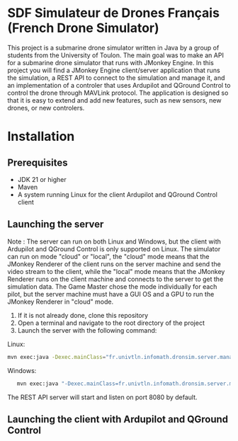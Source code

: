 # SDF Simulateur de Drones Français (French Drone Simulator)
This project is a submarine drone simulator written in Java by a group of students from the University of Toulon. The main goal was to make an API for a submarine drone simulator that runs with JMonkey Engine. In this project you will find a JMonkey Engine client/server application that runs the simulation, a REST API to connect to the simulation and manage it, and an implementation of a controler that uses Ardupilot and QGround Control to control the drone through MAVLink protocol. The application is designed so that it is easy to extend and add new features, such as new sensors, new drones, or new controlers.


# Installation
## Prerequisites
- JDK 21 or higher
- Maven
- A system running Linux for the client Ardupilot and QGround Control client

## Launching the server
Note : The server can run on both Linux and Windows, but the client with Ardupilot and QGround Control is only supported on Linux. The simulator can run on mode "cloud" or "local", the "cloud" mode means that the JMonkey Renderer of the client runs on the server machine and send the video stream to the client, while the "local" mode means that the JMonkey Renderer runs on the client machine and connects to the server to get the simulation data. The Game Master chose the mode individually for each pilot, but the server machine must have a GUI OS and a GPU to run the JMonkey Renderer in "cloud" mode.
1. If it is not already done, clone this repository
2. Open a terminal and navigate to the root directory of the project
3. Launch the server with the following command:

Linux:
   ```bash
   mvn exec:java -Dexec.mainClass="fr.univtln.infomath.dronsim.server.manager.Manager"
   ```

Windows:
```bash
   mvn exec:java "-Dexec.mainClass=fr.univtln.infomath.dronsim.server.manager.Manager"
```

The REST API server will start and listen on port 8080 by default.

## Launching the client with Ardupilot and QGround Control
